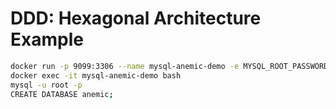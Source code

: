 # DDD: Hexagonal Architecture Example

```sh
docker run -p 9099:3306 --name mysql-anemic-demo -e MYSQL_ROOT_PASSWORD=admin -d mysql:latest
docker exec -it mysql-anemic-demo bash
mysql -u root -p
CREATE DATABASE anemic;
```
